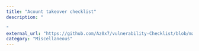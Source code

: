 ```yaml
---
title: "Acount takeover checklist"
description: "

"
external_url: "https://github.com/Az0x7/vulnerability-Checklist/blob/main/Acount%20takeover/ATO.md"
category: "Miscellaneous"
---
```

